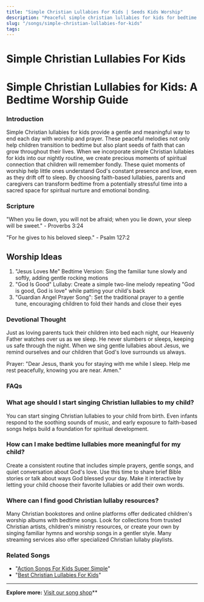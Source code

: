 ```yaml
---
title: "Simple Christian Lullabies For Kids | Seeds Kids Worship"
description: "Peaceful simple christian lullabies for kids for bedtime and quiet moments. Christian music to comfort and nurture young children's faith."
slug: "/songs/simple-christian-lullabies-for-kids"
tags:
---
```


# Simple Christian Lullabies For Kids

# Simple Christian Lullabies for Kids: A Bedtime Worship Guide

### Introduction
Simple Christian lullabies for kids provide a gentle and meaningful way to end each day with worship and prayer. These peaceful melodies not only help children transition to bedtime but also plant seeds of faith that can grow throughout their lives. When we incorporate simple Christian lullabies for kids into our nightly routine, we create precious moments of spiritual connection that children will remember fondly. These quiet moments of worship help little ones understand God's constant presence and love, even as they drift off to sleep. By choosing faith-based lullabies, parents and caregivers can transform bedtime from a potentially stressful time into a sacred space for spiritual nurture and emotional bonding.

### Scripture
"When you lie down, you will not be afraid; when you lie down, your sleep will be sweet." - Proverbs 3:24

"For he gives to his beloved sleep." - Psalm 127:2

## Worship Ideas
1. "Jesus Loves Me" Bedtime Version: Sing the familiar tune slowly and softly, adding gentle rocking motions
2. "God Is Good" Lullaby: Create a simple two-line melody repeating "God is good, God is love" while patting your child's back
3. "Guardian Angel Prayer Song": Set the traditional prayer to a gentle tune, encouraging children to fold their hands and close their eyes

### Devotional Thought
Just as loving parents tuck their children into bed each night, our Heavenly Father watches over us as we sleep. He never slumbers or sleeps, keeping us safe through the night. When we sing gentle lullabies about Jesus, we remind ourselves and our children that God's love surrounds us always.

Prayer: "Dear Jesus, thank you for staying with me while I sleep. Help me rest peacefully, knowing you are near. Amen."

### FAQs

### What age should I start singing Christian lullabies to my child?
You can start singing Christian lullabies to your child from birth. Even infants respond to the soothing sounds of music, and early exposure to faith-based songs helps build a foundation for spiritual development.

### How can I make bedtime lullabies more meaningful for my child?
Create a consistent routine that includes simple prayers, gentle songs, and quiet conversation about God's love. Use this time to share brief Bible stories or talk about ways God blessed your day. Make it interactive by letting your child choose their favorite lullabies or add their own words.

### Where can I find good Christian lullaby resources?
Many Christian bookstores and online platforms offer dedicated children's worship albums with bedtime songs. Look for collections from trusted Christian artists, children's ministry resources, or create your own by singing familiar hymns and worship songs in a gentler style. Many streaming services also offer specialized Christian lullaby playlists.

### Related Songs

- "[Action Songs For Kids Super Simple](/songs/action-songs-for-kids-super-simple/)"
- "[Best Christian Lullabies For Kids](/songs/best-christian-lullabies-for-kids/)"

---

**Explore more:** [Visit our song shop](https://seedskidsworship.com/shop)**

<!-- Schema Markup -->
<script type="application/ld+json">
{
  "@context": "https://schema.org",
  "@type": "MusicRecording",
  "name": "Simple Christian Lullabies For Kids",
  "byArtist": {
    "@type": "MusicGroup",
    "name": "Seeds Kids Worship"
  },
  "isFamilyFriendly": true,
  "url": "https://seedskidsworship.com/songs/simple-christian-lullabies-for-kids/"
}
</script>